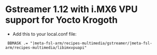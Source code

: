 Gstreamer 1.12 with i.MX6 VPU support for Yocto Krogoth
=======================================================


 * Add this to your local.conf file:

  ```
   BBMASK .= "|meta-fsl-arm/recipes-multimedia/gstreamer/|meta-fsl-arm/recipes-multimedia/libimxvpuapi"
  ```
